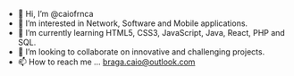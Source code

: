 - 👋 Hi, I’m @caiofrnca
- 👀 I’m interested in Network, Software and Mobile applications.
- 🌱 I’m currently learning HTML5, CSS3, JavaScript, Java, React, PHP and SQL.
- 💞️ I’m looking to collaborate on innovative and challenging projects.
- 📫 How to reach me ... braga.caio@outlook.com

<!---
caiofrnca/caiofrnca is a ✨ special ✨ repository because its `README.md` (this file) appears on your GitHub profile.
You can click the Preview link to take a look at your changes.
--->
